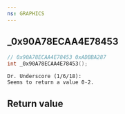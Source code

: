 ```yaml
---
ns: GRAPHICS
---
```

## _0x90A78ECAA4E78453

```c
// 0x90A78ECAA4E78453 0xADBBA287
int _0x90A78ECAA4E78453();
```

```
Dr. Underscore (1/6/18):  
Seems to return a value 0-2.  
```

## Return value
